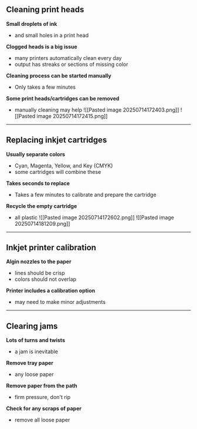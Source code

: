 ## Cleaning print heads 
**Small droplets of ink**
- and small holes in a print head 

**Clogged heads is a big issue**
- many printers automatically clean every day
- output has streaks or sections of missing color 

**Cleaning process can be started manually**
- Only takes a few minutes

**Some print heads/cartridges can be removed**
- manually cleaning may help
![[Pasted image 20250714172403.png]]
![[Pasted image 20250714172415.png]]

---
## Replacing inkjet cartridges 
**Usually separate colors**
- Cyan, Magenta, Yellow, and Key (CMYK)
- some cartridges will combine these 

**Takes seconds to replace**
- Takes a few minutes to calibrate and prepare the cartridge 

**Recycle the empty cartridge**
- all plastic 
![[Pasted image 20250714172602.png]]
![[Pasted image 20250714181209.png]]

---
## Inkjet printer calibration
**Algin nozzles to the paper**
- lines should  be crisp
- colors should not overlap

**Printer includes a calibration option**
- may need to make minor adjustments 

---
## Clearing jams
**Lots of turns and twists**
- a jam is inevitable

**Remove tray paper**
- any loose paper 

**Remove paper from the path**
- firm pressure, don't rip

**Check for any scraps of paper**
- remove all loose paper 
